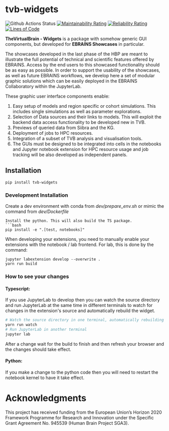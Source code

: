# tvb-widgets
![Github Actions Status](https://sonarcloud.io/api/project_badges/measure?project=the-virtual-brain_tvb-widgets&metric=alert_status) 
[![Maintainability Rating](https://sonarcloud.io/api/project_badges/measure?project=the-virtual-brain_tvb-widgets&metric=sqale_rating)](https://sonarcloud.io/summary/new_code?id=the-virtual-brain_tvb-widgets)
[![Reliability Rating](https://sonarcloud.io/api/project_badges/measure?project=the-virtual-brain_tvb-widgets&metric=reliability_rating)](https://sonarcloud.io/summary/new_code?id=the-virtual-brain_tvb-widgets) 
[![Lines of Code](https://sonarcloud.io/api/project_badges/measure?project=the-virtual-brain_tvb-widgets&metric=ncloc)](https://sonarcloud.io/summary/new_code?id=the-virtual-brain_tvb-widgets)


**TheVirtualBrain - Widgets** is a package with somehow generic GUI components, 
but developed for **EBRAINS Showcases** in particular.

The showcases developed in the last phase of the HBP are meant to illustrate 
the full potential of technical and scientific features offered by EBRAINS. 
Access by the end users to this showcased functionality should be as easy as 
possible. In order to support the usability of the showcases, as well as future 
EBRAINS workflows, we develop here a set of modular graphic solutions which 
can be easily deployed in the EBRAINS Collaboratory within the JupyterLab. 

These graphic user interface components enable:
 1. Easy setup of models and region specific or cohort simulations. This includes single simulations as well as parameter explorations.
 2. Selection of Data sources and their links to models. This will exploit the backend data access functionality to be developed new in TVB.
 3. Previews of queried data from Siibra and the KG.
 4. Deployment of jobs to HPC resources.
 5. Integration of a subset of TVB analysis and visualisation tools.
 6. The GUIs must be designed to be integrated into cells in the notebooks and Jupyter notebook extension for HPC resource usage and job tracking will be also developed as independent panels.

## Installation

    pip install tvb-widgets

### Development Installation

Create a dev environment with conda from *dev/prepare_env.sh* or mimic the command from *dev/Dockerfile*
```
Install the python. This will also build the TS package.
```bash
pip install -e ".[test, notebooks]"
```

When developing your extensions, you need to manually enable your extensions with the
notebook / lab frontend. For lab, this is done by the command:

```
jupyter labextension develop --overwrite .
yarn run build
```

### How to see your changes
#### Typescript:
If you use JupyterLab to develop then you can watch the source directory and run JupyterLab at the same time in different
terminals to watch for changes in the extension's source and automatically rebuild the widget.

```bash
# Watch the source directory in one terminal, automatically rebuilding when needed
yarn run watch
# Run JupyterLab in another terminal
jupyter lab
```

After a change wait for the build to finish and then refresh your browser and the changes should take effect.

#### Python:
If you make a change to the python code then you will need to restart the notebook kernel to have it take effect.


#  Acknowledgments
This project has received funding from the European Union’s Horizon 2020 Framework Programme for Research and Innovation under the Specific Grant Agreement No. 945539 (Human Brain Project SGA3).
